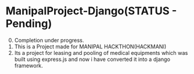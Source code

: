 # ManipalProject-Django(STATUS - Pending)
0. Completion under progress.
1. This is a Project made for MANIPAL HACKTHON(HACKMANI)
2. Its a project for leasing and pooling of medical equipments which was built using express.js and now i have converted it into a django framework.
